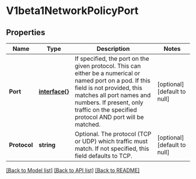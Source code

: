 # V1beta1NetworkPolicyPort

## Properties
Name | Type | Description | Notes
------------ | ------------- | ------------- | -------------
**Port** | [**interface{}**](interface{}.md) | If specified, the port on the given protocol.  This can either be a numerical or named port on a pod.  If this field is not provided, this matches all port names and numbers. If present, only traffic on the specified protocol AND port will be matched. | [optional] [default to null]
**Protocol** | **string** | Optional.  The protocol (TCP or UDP) which traffic must match. If not specified, this field defaults to TCP. | [optional] [default to null]

[[Back to Model list]](../README.md#documentation-for-models) [[Back to API list]](../README.md#documentation-for-api-endpoints) [[Back to README]](../README.md)


